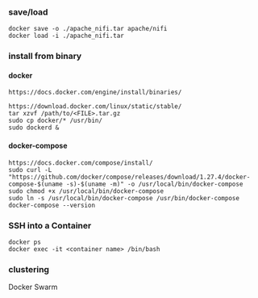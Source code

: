 ### save/load
```
docker save -o ./apache_nifi.tar apache/nifi
docker load -i ./apache_nifi.tar
```
### install from binary
#### docker
```
https://docs.docker.com/engine/install/binaries/
```

```
https://download.docker.com/linux/static/stable/
tar xzvf /path/to/<FILE>.tar.gz
sudo cp docker/* /usr/bin/
sudo dockerd &
```
#### docker-compose
```
https://docs.docker.com/compose/install/
sudo curl -L "https://github.com/docker/compose/releases/download/1.27.4/docker-compose-$(uname -s)-$(uname -m)" -o /usr/local/bin/docker-compose
sudo chmod +x /usr/local/bin/docker-compose
sudo ln -s /usr/local/bin/docker-compose /usr/bin/docker-compose
docker-compose --version
```

### SSH into a Container
```
docker ps
docker exec -it <container name> /bin/bash
```

### clustering
Docker Swarm


